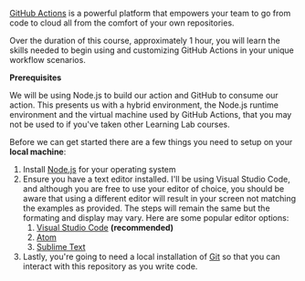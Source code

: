 [GitHub Actions](https://github.com/features/actions) is a powerful platform that empowers your team to go from code to cloud all from the comfort of your own repositories.

Over the duration of this course, approximately 1 hour, you will learn the skills needed to begin using and customizing GitHub Actions in your unique workflow scenarios.

**Prerequisites**

We will be using Node.js to build our action and GitHub to consume our action. This presents us with a hybrid environment, the Node.js runtime environment and the virtual machine used by GitHub Actions, that you may not be used to if you've taken other Learning Lab courses.

Before we can get started there are a few things you need to setup on your **local machine**:

1. Install [Node.js](https://nodejs.org/en/) for your operating system
2. Ensure you have a text editor installed. I'll be using Visual Studio Code, and although you are free to use your editor of choice, you should be aware that using a different editor will result in your screen not matching the examples as provided. The steps will remain the same but the formating and display may vary. Here are some popular editor options:
   1. [Visual Studio Code](https://code.visualstudio.com/) **(recommended)**
   2. [Atom](https://atom.io/)
   3. [Sublime Text](https://www.sublimetext.com/)
3. Lastly, you're going to need a local installation of [Git](https://git-scm.com/) so that you can interact with this repository as you write code.
